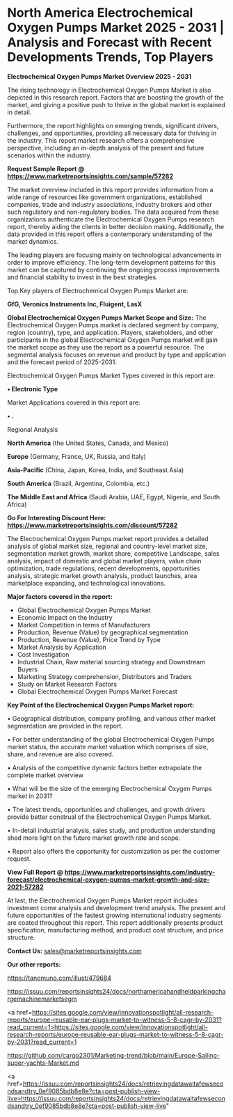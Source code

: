 # North America Electrochemical Oxygen Pumps Market 2025 - 2031 | Analysis and Forecast with Recent Developments Trends, Top Players

<Strong> Electrochemical Oxygen Pumps Market Overview 2025 - 2031</strong>

The rising technology in Electrochemical Oxygen Pumps Market is also depicted in this research report. Factors that are boosting the growth of the market, and giving a positive push to thrive in the global market is explained in detail.

Furthermore, the report highlights on emerging trends, significant drivers, challenges, and opportunities, providing all necessary data for thriving in the industry. This report market research offers a comprehensive perspective, including an in-depth analysis of the present and future scenarios within the industry.

<strong>Request Sample Report @ <a href=https://www.marketreportsinsights.com/sample/57282>https://www.marketreportsinsights.com/sample/57282</a></strong>

The market overview included in this report provides information from a wide range of resources like government organizations, established companies, trade and industry associations, industry brokers and other such regulatory and non-regulatory bodies. The data acquired from these organizations authenticate the Electrochemical Oxygen Pumps research report, thereby aiding the clients in better decision making. Additionally, the data provided in this report offers a contemporary understanding of the market dynamics.

The leading players are focusing mainly on technological advancements in order to improve efficiency. The long-term development patterns for this market can be captured by continuing the ongoing process improvements and financial stability to invest in the best strategies.

Top Key players of Electrochemical Oxygen Pumps Market are:

<strong>GfG, Veronics Instruments Inc, Fluigent, LasX</strong>

<strong><b>Global Electrochemical Oxygen Pumps Market Scope and Size:</b></strong>
The Electrochemical Oxygen Pumps market is declared segment by company, region (country), type, and application. Players, stakeholders, and other participants in the global Electrochemical Oxygen Pumps market will gain the market scope as they use the report as a powerful resource. The segmental analysis focuses on revenue and product by type and application and the forecast period of 2025-2031.

Electrochemical Oxygen Pumps Market Types covered in this report are:

<strong>• Electronic Type</strong>

Market Applications covered in this report are:

<strong>• .</strong> 

Regional Analysis

<strong>North America</strong> (the United States, Canada, and Mexico)

<strong>Europe</strong> (Germany, France, UK, Russia, and Italy)

<strong>Asia-Pacific</strong> (China, Japan, Korea, India, and Southeast Asia)

<strong>South America</strong> (Brazil, Argentina, Colombia, etc.)

<strong>The Middle East and Africa</strong> (Saudi Arabia, UAE, Egypt, Nigeria, and South Africa)

<strong>Go For Interesting Discount Here: <a href=https://www.marketreportsinsights.com/discount/57282>https://www.marketreportsinsights.com/discount/57282</a></strong>

The Electrochemical Oxygen Pumps market report provides a detailed analysis of global market size, regional and country-level market size, segmentation market growth, market share, competitive Landscape, sales analysis, impact of domestic and global market players, value chain optimization, trade regulations, recent developments, opportunities analysis, strategic market growth analysis, product launches, area marketplace expanding, and technological innovations.

<strong><b>Major factors covered in the report:</b></strong>
<ul>
  <li>Global Electrochemical Oxygen Pumps Market </li>
  <li>Economic Impact on the Industry</li>
  <li>Market Competition in terms of Manufacturers</li>
  <li>Production, Revenue (Value) by geographical segmentation</li>
  <li>Production, Revenue (Value), Price Trend by Type</li>
  <li>Market Analysis by Application</li>
  <li>Cost Investigation</li>
  <li>Industrial Chain, Raw material sourcing strategy and Downstream Buyers</li>
  <li>Marketing Strategy comprehension, Distributors and Traders</li>
  <li>Study on Market Research Factors</li>
  <li>Global Electrochemical Oxygen Pumps Market Forecast</li>
</ul>

<strong><b>Key Point of the Electrochemical Oxygen Pumps Market report:</b></strong>

• Geographical distribution, company profiling, and various other market segmentation are provided in the report.

• For better understanding of the global Electrochemical Oxygen Pumps market status, the accurate market valuation which comprises of size, share, and revenue are also covered.

• Analysis of the competitive dynamic factors better extrapolate the complete market overview

• What will be the size of the emerging Electrochemical Oxygen Pumps market in 2031?

• The latest trends, opportunities and challenges, and growth drivers provide better construal of the Electrochemical Oxygen Pumps Market.

• In-detail industrial analysis, sales study, and production understanding shed more light on the future market growth rate and scope.

• Report also offers the opportunity for customization as per the customer request.

<strong><b>View Full Report @ <a href=https://www.marketreportsinsights.com/industry-forecast/electrochemical-oxygen-pumps-market-growth-and-size-2021-57282>https://www.marketreportsinsights.com/industry-forecast/electrochemical-oxygen-pumps-market-growth-and-size-2021-57282</a></b></strong>


At last, the Electrochemical Oxygen Pumps Market report includes investment come analysis and development trend analysis. The present and future opportunities of the fastest growing international industry segments are coated throughout this report. This report additionally presents product specification, manufacturing method, and product cost structure, and price structure.

<strong>Contact Us:</strong>
sales@marketreportsinsights.com

<strong>Our other reports:</strong>

<a href=https://tanomuno.com/illust/479684>https://tanomuno.com/illust/479684</a>

<a href=https://issuu.com/reportsinsights24/docs/northamericahandheldparkingchargemachinemarketsegm>https://issuu.com/reportsinsights24/docs/northamericahandheldparkingchargemachinemarketsegm</a>

<a href=https://sites.google.com/view/innovationspotlight/all-research-reports/europe-reusable-ear-plugs-market-to-witness-5-8-cagr-by-2031?read_current=1>https://sites.google.com/view/innovationspotlight/all-research-reports/europe-reusable-ear-plugs-market-to-witness-5-8-cagr-by-2031?read_current=1</a>

<a href=https://github.com/cargo2301/Marketing-trend/blob/main/Europe-Sailing-super-yachts-Market.md>https://github.com/cargo2301/Marketing-trend/blob/main/Europe-Sailing-super-yachts-Market.md</a>

<a href=https://issuu.com/reportsinsights24/docs/retrievingdatawaitafewsecondsandtry_0ef9085bdb8e8e?cta=post-publish-view-live>https://issuu.com/reportsinsights24/docs/retrievingdatawaitafewsecondsandtry_0ef9085bdb8e8e?cta=post-publish-view-live</a>"
